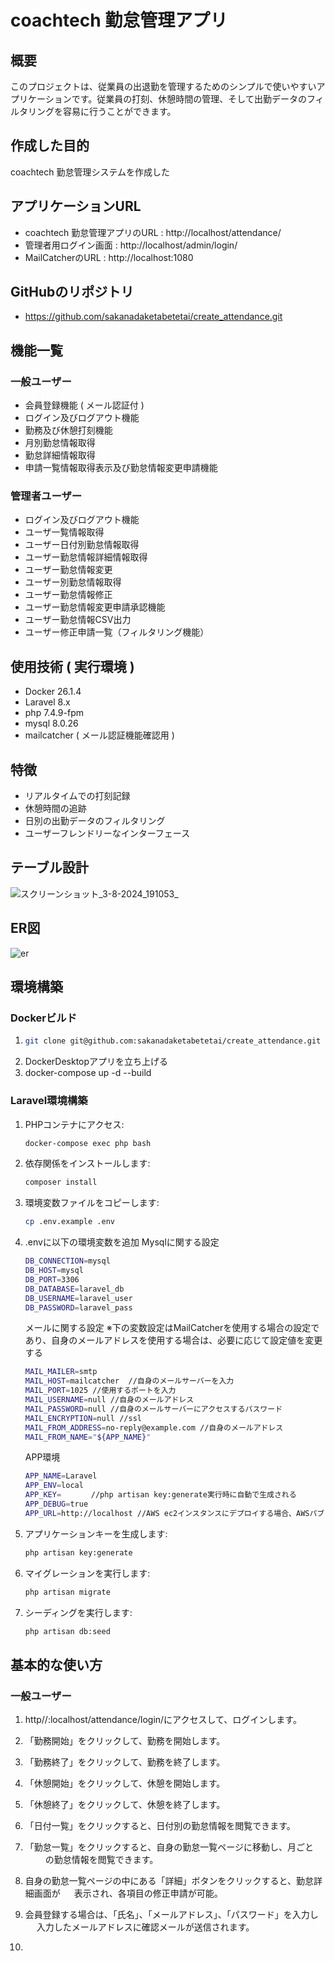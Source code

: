 # coachtech 勤怠管理アプリ

## 概要

このプロジェクトは、従業員の出退勤を管理するためのシンプルで使いやすいアプリケーションです。従業員の打刻、休憩時間の管理、そして出勤データのフィルタリングを容易に行うことができます。

## 作成した目的
coachtech 勤怠管理システムを作成した

## アプリケーションURL
- coachtech 勤怠管理アプリのURL : http://localhost/attendance/
- 管理者用ログイン画面 : http://localhost/admin/login/
- MailCatcherのURL : http://localhost:1080

## GitHubのリポジトリ
- https://github.com/sakanadaketabetetai/create_attendance.git

## 機能一覧
### 一般ユーザー
- 会員登録機能 ( メール認証付 )
- ログイン及びログアウト機能
- 勤務及び休憩打刻機能
- 月別勤怠情報取得
- 勤怠詳細情報取得
- 申請一覧情報取得表示及び勤怠情報変更申請機能

### 管理者ユーザー
- ログイン及びログアウト機能
- ユーザ一覧情報取得
- ユーザー日付別勤怠情報取得
- ユーザー勤怠情報詳細情報取得
- ユーザー勤怠情報変更
- ユーザー別勤怠情報取得
- ユーザー勤怠情報修正
- ユーザー勤怠情報変更申請承認機能
- ユーザー勤怠情報CSV出力
- ユーザー修正申請一覧（フィルタリング機能）

## 使用技術 ( 実行環境 )
- Docker 26.1.4
- Laravel 8.x
- php 7.4.9-fpm
- mysql 8.0.26
- mailcatcher ( メール認証機能確認用 )

## 特徴
- リアルタイムでの打刻記録
- 休憩時間の追跡
- 日別の出勤データのフィルタリング
- ユーザーフレンドリーなインターフェース

## テーブル設計
![スクリーンショット_3-8-2024_191053_](https://github.com/user-attachments/assets/d9e379aa-1519-40ec-9827-9dad83b0172b)

## ER図
![er](https://github.com/user-attachments/assets/69e8d0a2-b269-45a4-93b0-349661ff5e3c)

## 環境構築

### Dockerビルド

1. ```bash 
   git clone git@github.com:sakanadaketabetetai/create_attendance.git
   ```
2. DockerDesktopアプリを立ち上げる
3. docker-compose up -d --build


### Laravel環境構築

1. PHPコンテナにアクセス:
    ```bash
    docker-compose exec php bash
    ```
2. 依存関係をインストールします:
    ```bash
    composer install
    ```
3. 環境変数ファイルをコピーします:
    ```bash
    cp .env.example .env
    ```
4. .envに以下の環境変数を追加
    Mysqlに関する設定
    ```bash
    DB_CONNECTION=mysql
    DB_HOST=mysql
    DB_PORT=3306
    DB_DATABASE=laravel_db
    DB_USERNAME=laravel_user
    DB_PASSWORD=laravel_pass
    ```
    メールに関する設定
    ※下の変数設定はMailCatcherを使用する場合の設定であり、自身のメールアドレスを使用する場合は、必要に応じて設定値を変更する
    ```bash
    MAIL_MAILER=smtp
    MAIL_HOST=mailcatcher  //自身のメールサーバーを入力 
    MAIL_PORT=1025 //使用するポートを入力
    MAIL_USERNAME=null //自身のメールアドレス
    MAIL_PASSWORD=null //自身のメールサーバーにアクセスするパスワード
    MAIL_ENCRYPTION=null //ssl
    MAIL_FROM_ADDRESS=no-reply@example.com //自身のメールアドレス
    MAIL_FROM_NAME="${APP_NAME}"
    ```
    APP環境
    ```bash
    APP_NAME=Laravel
    APP_ENV=local
    APP_KEY=　     //php artisan key:generate実行時に自動で生成される
    APP_DEBUG=true
    APP_URL=http://localhost //AWS ec2インスタンスにデプロイする場合、AWSパブリックIPv4アドレスを入力
    ```
    
5. アプリケーションキーを生成します:
    ```bash
    php artisan key:generate
    ```
6. マイグレーションを実行します:
    ```bash
    php artisan migrate
    ```
7. シーディングを実行します:
    ```bash
    php artisan db:seed
    ```


## 基本的な使い方

### 一般ユーザー
1. http//:localhost/attendance/login/にアクセスして、ログインします。

2. 「勤務開始」をクリックして、勤務を開始します。

3. 「勤務終了」をクリックして、勤務を終了します。

4. 「休憩開始」をクリックして、休憩を開始します。

5. 「休憩終了」をクリックして、休憩を終了します。

6. 「日付一覧」をクリックすると、日付別の勤怠情報を閲覧できます。

7. 「勤怠一覧」をクリックすると、自身の勤怠一覧ページに移動し、月ごと
　　 の勤怠情報を閲覧できます。

8. 自身の勤怠一覧ページの中にある「詳細」ボタンをクリックすると、勤怠詳細画面が
　 表示され、各項目の修正申請が可能。

8.  会員登録する場合は、「氏名」、「メールアドレス」、「パスワード」を入力し
　  入力したメールアドレスに確認メールが送信されます。

9. 
